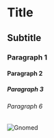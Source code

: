 # Title
## Subtitle
### Paragraph 1
#### Paragraph 2
##### Paragraph 3
###### Paragraph 6

![Gnomed](https://drive.google.com/file/d/12VE4Z-WJo0Jj3ZOyfss1hjkHJJxLeNzT.jpg)
